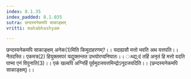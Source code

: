 ```yaml
---
index: 8.1.35
index_padded: 8.1.035
sutra: छन्दस्यनेकमपि साकाङ्क्षम्‌
vritti: mahabhashyam

---
```

 छन्दस्यनेकमपि साकाङ्क्षम् अनेक(1)मिति किमुदाहरणम्?।। यदाह्यसौ मत्तो भवति अथ यत्तपति।। नैतदस्ति। एकमत्र(2) हियुक्तमपरं यद्युक्तन्तत उभयोरप्यनिघातः।। ःथ्द्य;दं तर्हि अनृतं हि मत्तो वदति पाप्मा एनं विपुनाति(3)।। एकं खल्वपि अग्निर्हि पूर्वमुदजयत्तमिन्द्रोऽनूदजयदिति।। (छन्दस्यनेकमपि साकाङ्क्षम्)।। 